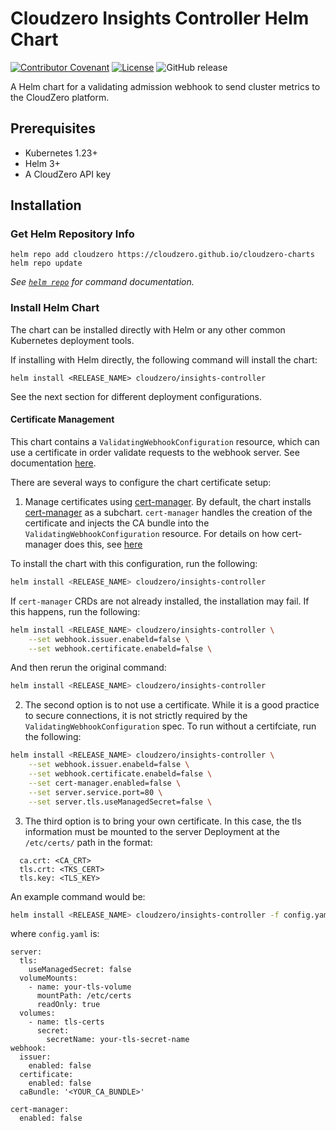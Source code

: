 # Cloudzero Insights Controller Helm Chart

[![Contributor Covenant](https://img.shields.io/badge/Contributor%20Covenant-2.1-4baaaa.svg)](CODE-OF-CONDUCT.md)
[![License](https://img.shields.io/badge/License-Apache%202.0-blue.svg)](LICENSE)
![GitHub release](https://img.shields.io/github/release/Cloudzero/cloudzero-charts.svg)

A Helm chart for a validating admission webhook to send cluster metrics to the CloudZero platform.

## Prerequisites

- Kubernetes 1.23+
- Helm 3+
- A CloudZero API key

## Installation

### Get Helm Repository Info

```console
helm repo add cloudzero https://cloudzero.github.io/cloudzero-charts
helm repo update
```

_See [`helm repo`](https://helm.sh/docs/helm/helm_repo/) for command documentation._


### Install Helm Chart

The chart can be installed directly with Helm or any other common Kubernetes deployment tools.

If installing with Helm directly, the following command will install the chart:

```console
helm install <RELEASE_NAME> cloudzero/insights-controller
```

See the next section for different deployment configurations.

#### Certificate Management

This chart contains a `ValidatingWebhookConfiguration` resource, which can use a certificate in order validate requests to the webhook server. See documentation [here](https://kubernetes.io/docs/reference/access-authn-authz/extensible-admission-controllers/#configure-admission-webhooks-on-the-fly).


There are several ways to configure the chart certificate setup:

1. Manage certificates using [cert-manager](https://github.com/cert-manager/cert-manager/tree/master).
By default, the chart installs [cert-manager](https://github.com/cert-manager/cert-manager/tree/master) as a subchart. `cert-manager` handles the creation of the certificate and injects the CA bundle into the `ValidatingWebhookConfiguration` resource. For details on how cert-manager does this, see [here](https://cert-manager.io/docs/concepts/ca-injector/)

To install the chart with this configuration, run the following:

```bash
helm install <RELEASE_NAME> cloudzero/insights-controller
```
If `cert-manager` CRDs are not already installed, the installation may fail. If this happens, run the following:

```bash
helm install <RELEASE_NAME> cloudzero/insights-controller \
    --set webhook.issuer.enabeld=false \
    --set webhook.certificate.enabeld=false \
```
And then rerun the original command:
```bash
helm install <RELEASE_NAME> cloudzero/insights-controller
```

2. The second option is to not use a certificate. While it is a good practice to secure connections, it is not strictly required by the `ValidatingWebhookConfiguration` spec. To run without a certifciate, run the following:
```bash
helm install <RELEASE_NAME> cloudzero/insights-controller \
    --set webhook.issuer.enabeld=false \
    --set webhook.certificate.enabeld=false \
    --set cert-manager.enabled=false \
    --set server.service.port=80 \
    --set server.tls.useManagedSecret=false \
```

3. The third option is to bring your own certificate. In this case, the tls information must be mounted to the server Deployment at the `/etc/certs/` path in the format:
```
  ca.crt: <CA_CRT>
  tls.crt: <TKS_CERT>
  tls.key: <TLS_KEY>
```
An example command would be:
```bash
helm install <RELEASE_NAME> cloudzero/insights-controller -f config.yaml
```
where `config.yaml` is:
```
server:
  tls:
    useManagedSecret: false
  volumeMounts:
    - name: your-tls-volume
      mountPath: /etc/certs
      readOnly: true
  volumes:
    - name: tls-certs
      secret:
        secretName: your-tls-secret-name
webhook:
  issuer:
    enabled: false
  certificate:
    enabled: false
  caBundle: '<YOUR_CA_BUNDLE>'

cert-manager:
  enabled: false
```